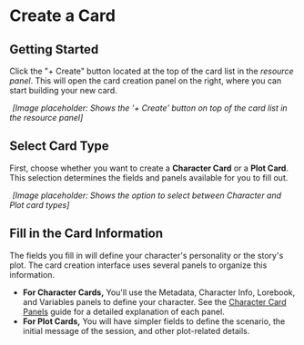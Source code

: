 # Create a Card

## Getting Started

Click the "+ Create" button located at the top of the card list in the *resource panel*. This will open the card creation panel on the right, where you can start building your new card.

![Create card button](./images/create-card-button.png)
*[Image placeholder: Shows the '+ Create' button on top of the card list in the resource panel]*

## Select Card Type

First, choose whether you want to create a **Character Card** or a **Plot Card**. This selection determines the fields and panels available for you to fill out.

![Select card type](./images/select-card-type.png)
*[Image placeholder: Shows the option to select between Character and Plot card types]*

## Fill in the Card Information

The fields you fill in will define your character's personality or the story's plot. The card creation interface uses several panels to organize this information.

- **For Character Cards,** You'll use the Metadata, Character Info, Lorebook, and Variables panels to define your character. See the [Character Card Panels](./character-card.md) guide for a detailed explanation of each panel.
- **For Plot Cards,** You will have simpler fields to define the scenario, the initial message of the session, and other plot-related details.
